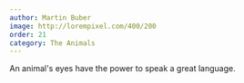 ```yaml
---
author: Martin Buber
image: http://lorempixel.com/400/200
order: 21
category: The Animals
---
```


An animal's eyes have the power to speak a great language.
